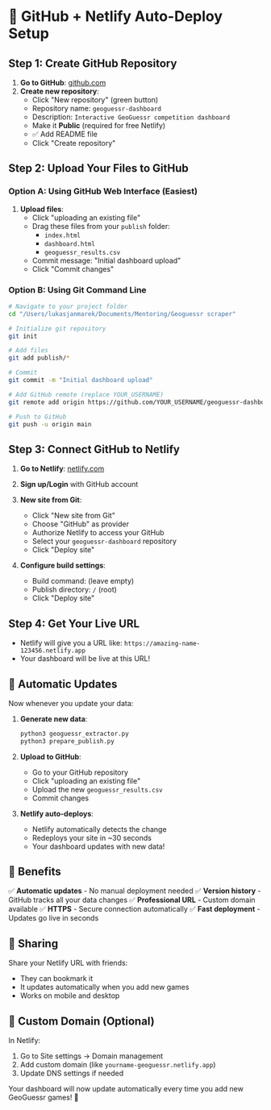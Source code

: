 # 🚀 GitHub + Netlify Auto-Deploy Setup

## Step 1: Create GitHub Repository

1. **Go to GitHub**: [github.com](https://github.com)
2. **Create new repository**:
   - Click "New repository" (green button)
   - Repository name: `geoguessr-dashboard`
   - Description: `Interactive GeoGuessr competition dashboard`
   - Make it **Public** (required for free Netlify)
   - ✅ Add README file
   - Click "Create repository"

## Step 2: Upload Your Files to GitHub

### Option A: Using GitHub Web Interface (Easiest)

1. **Upload files**:
   - Click "uploading an existing file"
   - Drag these files from your `publish` folder:
     - `index.html`
     - `dashboard.html` 
     - `geoguessr_results.csv`
   - Commit message: "Initial dashboard upload"
   - Click "Commit changes"

### Option B: Using Git Command Line

```bash
# Navigate to your project folder
cd "/Users/lukasjanmarek/Documents/Mentoring/Geoguessr scraper"

# Initialize git repository
git init

# Add files
git add publish/*

# Commit
git commit -m "Initial dashboard upload"

# Add GitHub remote (replace YOUR_USERNAME)
git remote add origin https://github.com/YOUR_USERNAME/geoguessr-dashboard.git

# Push to GitHub
git push -u origin main
```

## Step 3: Connect GitHub to Netlify

1. **Go to Netlify**: [netlify.com](https://netlify.com)
2. **Sign up/Login** with GitHub account
3. **New site from Git**:
   - Click "New site from Git"
   - Choose "GitHub" as provider
   - Authorize Netlify to access your GitHub
   - Select your `geoguessr-dashboard` repository
   - Click "Deploy site"

4. **Configure build settings**:
   - Build command: (leave empty)
   - Publish directory: `/` (root)
   - Click "Deploy site"

## Step 4: Get Your Live URL

- Netlify will give you a URL like: `https://amazing-name-123456.netlify.app`
- Your dashboard will be live at this URL!

## 🔄 Automatic Updates

Now whenever you update your data:

1. **Generate new data**:
   ```bash
   python3 geoguessr_extractor.py
   python3 prepare_publish.py
   ```

2. **Upload to GitHub**:
   - Go to your GitHub repository
   - Click "uploading an existing file"
   - Upload the new `geoguessr_results.csv`
   - Commit changes

3. **Netlify auto-deploys**:
   - Netlify automatically detects the change
   - Redeploys your site in ~30 seconds
   - Your dashboard updates with new data!

## 🎯 Benefits

✅ **Automatic updates** - No manual deployment needed
✅ **Version history** - GitHub tracks all your data changes
✅ **Professional URL** - Custom domain available
✅ **HTTPS** - Secure connection automatically
✅ **Fast deployment** - Updates go live in seconds

## 📱 Sharing

Share your Netlify URL with friends:
- They can bookmark it
- It updates automatically when you add new games
- Works on mobile and desktop

## 🔧 Custom Domain (Optional)

In Netlify:
1. Go to Site settings → Domain management
2. Add custom domain (like `yourname-geoguessr.netlify.app`)
3. Update DNS settings if needed

Your dashboard will now update automatically every time you add new GeoGuessr games! 🎉
